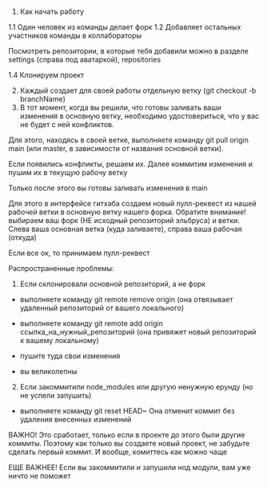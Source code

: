 1. Как начать работу

1.1 Один человек из команды делает форк
1.2 Добавляет остальных участников команды в коллабораторы

Посмотреть репозитории, в которые тебя добавили можно в разделе settings (справа под аватаркой), repositories

1.4 Клонируем проект

2. Каждый создает для своей работы отдельную ветку (git checkout -b branchName)
3. В тот момент, когда вы решили, что готовы заливать ваши изменения в основную ветку, необходимо удостовериться, что у вас не будет с ней конфликтов.

Для этого, находясь в своей ветке, выполняете команду git pull origin main (или master, в зависимости от названия основной ветки).

Если появились конфликты, решаем их. Далее коммитим изменения и пушим их в текущую рабочу ветку

Только после этого вы готовы заливать изменения в main

Для этого в интерфейсе гитхаба создаем новый пулл-реквест из нашей рабочей ветки в основную ветку нашего форка.
Обратите внимание! выбираем ваш форк (НЕ исходный репозиторий эльбруса) и ветки. Слева ваша основная ветка (куда заливаете), справа ваша рабочая (откуда)

Если все ок, то принимаем пулл-реквест



Распространенные проблемы:

1. Если склонировали основной репозиторий, а не форк

- выполняете команду
git remote remove origin
(она отвязывает удаленный репозиторий от вашего локального)

- выполняете команду
git remote add origin ссылка_на_нужный_репозиторий
(она привяжет новый репозиторий к вашему локальному)

- пушите туда свои изменения
- вы великолепны


2. Если закоммитили node_modules или другую ненужную ерунду (но не успели запушить)

- выполняете команду
git reset HEAD~ 
Она отменит коммит без удаления внесенных изменений


ВАЖНО! Это сработает, только если в проекте до этого были другие коммиты. Поэтому как только вы создаете новый проект, не забудьте сделать первый коммит. И вообще, комиттесь как можно чаще

ЕЩЕ ВАЖНЕЕ! Если вы закоммитили и запушили нод модули, вам уже ничто не поможет